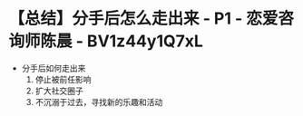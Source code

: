# 【总结】分手后怎么走出来 - P1 - 恋爱咨询师陈晨 - BV1z44y1Q7xL

-   分手后如何走出来
    1.  停止被前任影响
    2.  扩大社交圈子
    3.  不沉溺于过去，寻找新的乐趣和活动